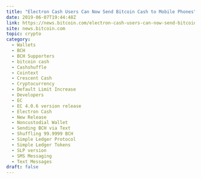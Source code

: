 ```yaml
---
title: "Electron Cash Users Can Now Send Bitcoin Cash to Mobile Phones"
date: 2019-06-07T19:44:48Z
link: https://news.bitcoin.com/electron-cash-users-can-now-send-bitcoin-cash-to-mobile-phones/?utm_medium=RSS&utm_source=hune
site: news.bitcoin.com
topic: crypto
category:
  - Wallets
  - BCH
  - BCH Supporters
  - bitcoin cash
  - Cashshuffle
  - Cointext
  - Crescent Cash
  - Cryptocurrency
  - Default Limit Increase
  - Developers
  - EC
  - EC 4.0.6 version release
  - Electron Cash
  - New Release
  - Noncustodial Wallet
  - Sending BCH via Text
  - Shuffling 99.9999 BCH
  - Simple Ledger Protocol
  - Simple Ledger Tokens
  - SLP version
  - SMS Messaging
  - Text Messages
draft: false
---
```

